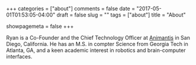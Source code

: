 +++
categories = ["about"]
comments = false
date = "2017-05-01T01:53:05-04:00"
draft = false
slug = ""
tags = ["about"]
title = "About"

showpagemeta = false
+++

Ryan is a Co-Founder and the Chief Technology Officer at [Animantis](http://animantis.com) in San Diego, California. He has an M.S. in compter Science from Georgia Tech in Atlanta, GA, and a keen academic interest in robotics and brain-computer interfaces.